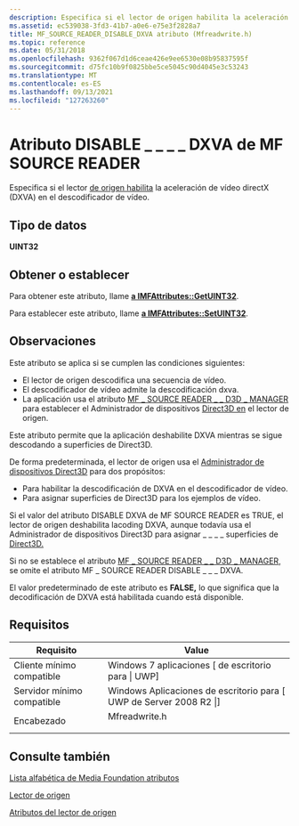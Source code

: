 ```yaml
---
description: Especifica si el lector de origen habilita la aceleración de vídeo directX (DXVA) en el descodificador de vídeo.
ms.assetid: ec539038-3fd3-41b7-a0e6-e75e3f2828a7
title: MF_SOURCE_READER_DISABLE_DXVA atributo (Mfreadwrite.h)
ms.topic: reference
ms.date: 05/31/2018
ms.openlocfilehash: 9362f067d1d6ceae426e9ee6530e08b95837595f
ms.sourcegitcommit: d75fc10b9f0825bbe5ce5045c90d4045e3c53243
ms.translationtype: MT
ms.contentlocale: es-ES
ms.lasthandoff: 09/13/2021
ms.locfileid: "127263260"
---
```

# <a name="mf_source_reader_disable_dxva-attribute"></a>Atributo DISABLE \_ \_ \_ \_ DXVA de MF SOURCE READER

Especifica si el lector [de origen habilita](source-reader.md) la aceleración de vídeo directX (DXVA) en el descodificador de vídeo.

## <a name="data-type"></a>Tipo de datos

**UINT32**

## <a name="getset"></a>Obtener o establecer

Para obtener este atributo, llame [**a IMFAttributes::GetUINT32**](/windows/desktop/api/mfobjects/nf-mfobjects-imfattributes-getuint32).

Para establecer este atributo, llame [**a IMFAttributes::SetUINT32**](/windows/desktop/api/mfobjects/nf-mfobjects-imfattributes-setuint32).

## <a name="remarks"></a>Observaciones

Este atributo se aplica si se cumplen las condiciones siguientes:

-   El lector de origen descodifica una secuencia de vídeo.
-   El descodificador de vídeo admite la descodificación dxva.
-   La aplicación usa el atributo [MF \_ SOURCE READER \_ \_ D3D \_ MANAGER](mf-source-reader-d3d-manager.md) para establecer el Administrador de dispositivos [Direct3D en](direct3d-device-manager.md) el lector de origen.

Este atributo permite que la aplicación deshabilite DXVA mientras se sigue descodando a superficies de Direct3D.

De forma predeterminada, el lector de origen usa el [Administrador de dispositivos Direct3D](direct3d-device-manager.md) para dos propósitos:

-   Para habilitar la descodificación de DXVA en el descodificador de vídeo.
-   Para asignar superficies de Direct3D para los ejemplos de vídeo.

Si el valor del atributo DISABLE DXVA de MF SOURCE READER es TRUE, el lector de origen deshabilita lacoding DXVA, aunque todavía usa el Administrador de dispositivos Direct3D para asignar \_ \_ \_ \_ superficies de  [Direct3D.](direct3d-device-manager.md)

Si no se establece el atributo [MF \_ SOURCE READER \_ \_ D3D \_ MANAGER,](mf-source-reader-d3d-manager.md) se omite el atributo MF \_ SOURCE READER DISABLE \_ \_ \_ DXVA.

El valor predeterminado de este atributo es **FALSE,** lo que significa que la decodificación de DXVA está habilitada cuando está disponible.

## <a name="requirements"></a>Requisitos



| Requisito | Value |
|-------------------------------------|------------------------------------------------------------------------------------------|
| Cliente mínimo compatible<br/> | Windows 7 aplicaciones \[ de escritorio para \| UWP\]<br/>                                        |
| Servidor mínimo compatible<br/> | Windows Aplicaciones de escritorio para \[ UWP de Server 2008 R2 \|\]<br/>                           |
| Encabezado<br/>                   | <dl> <dt>Mfreadwrite.h</dt> </dl> |



## <a name="see-also"></a>Consulte también

<dl> <dt>

[Lista alfabética de Media Foundation atributos](alphabetical-list-of-media-foundation-attributes.md)
</dt> <dt>

[Lector de origen](source-reader.md)
</dt> <dt>

[Atributos del lector de origen](source-reader-attributes.md)
</dt> </dl>

 

 




